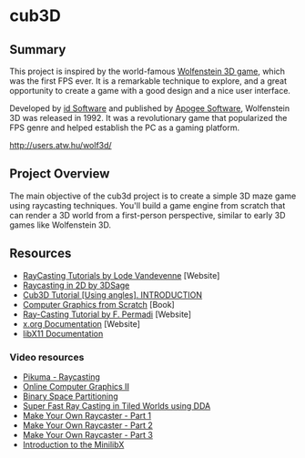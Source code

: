 # cub3D

## Summary

This project is inspired by the world-famous [Wolfenstein 3D game](https://en.wikipedia.org/wiki/Wolfenstein_3D), which was the first FPS ever. It is a remarkable technique to explore, and a great opportunity to create a game with a good design and a nice user interface.

Developed by [id Software](https://en.wikipedia.org/wiki/Id_Software) and published by [Apogee Software](https://en.wikipedia.org/wiki/Apogee_Software), Wolfenstein 3D was released in 1992. It was a revolutionary game that popularized the FPS genre and helped establish the PC as a gaming platform.

http://users.atw.hu/wolf3d/ 

## Project Overview

The main objective of the cub3d project is to create a simple 3D maze game using raycasting techniques. You'll build a game engine from scratch that can render a 3D world from a first-person perspective, similar to early 3D games like Wolfenstein 3D.




## Resources

- [RayCasting Tutorials by Lode Vandevenne](https://harm-smits.github.io/42docs/projects/cub3d) [Website]
- [Raycasting in 2D by 3DSage](https://reactive.so/post/42-a-comprehensive-guide-to-cub3d)
- [Cub3D Tutorial [Using angles]. INTRODUCTION](https://medium.com/@afatir.ahmedfatir/cub3d-tutorial-af5dd31d2fcf)
- [Computer Graphics from Scratch](https://www.gabrielgambetta.com/computer-graphics-from-scratch/) [Book]
- [Ray-Casting Tutorial by F. Permadi](https://permadi.com/1996/05/ray-casting-tutorial-table-of-contents) [Website]
- [x.org Documentation](https://www.x.org/wiki) [Website]
- [libX11 Documentation](https://www.x.org/releases/X11R7.6/doc/libX11/specs/libX11/libX11.html)

### Video resources

- [Pikuma - Raycasting](https://drive.google.com/drive/folders/1GzCshkJDq5x4EZHRnoir6g4YeQ-9lU_r)
- [Online Computer Graphics II](https://www.youtube.com/watch?v=U0-58hpucp4)
- [Binary Space Partitioning](https://www.youtube.com/watch?v=6vrPCkHqWwg)
- [Super Fast Ray Casting in Tiled Worlds using DDA](https://www.youtube.com/watch?v=NbSee-XM7WA)
- [Make Your Own Raycaster - Part 1](https://www.youtube.com/watch?v=gYRrGTC7GtA)
- [Make Your Own Raycaster - Part 2](https://www.youtube.com/watch?v=PC1RaETIx3Y) 
- [Make Your Own Raycaster - Part 3](https://www.youtube.com/watch?v=w0Bm4IA-Ii8)
- [Introduction to the MinilibX](https://www.youtube.com/watch?v=bYS93r6U0zg)
